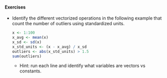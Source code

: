 #### Exercises

- Identify the different vectorized operations in the following
  example that count the number of outliers using standardized units.
  ```r
  x <- 1:100
  x_avg <- mean(x)
  x_sd <- sd(x)
  x_std_units <- (x - x_avg) / x_sd
  outliers <- abs(x_std_units) > 1.5
  sum(outliers)
  ```
  - Hint: run each line and identify what variables are vectors vs constants.
 

